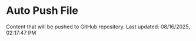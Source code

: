 # Auto Push File

Content that will be pushed to GitHub repository.
Last updated: 08/16/2025, 02:17:47 PM